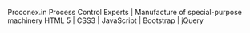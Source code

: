 Proconex.in
Process Control Experts | Manufacture of special-purpose machinery
HTML 5 | CSS3 | JavaScript | Bootstrap | jQuery
